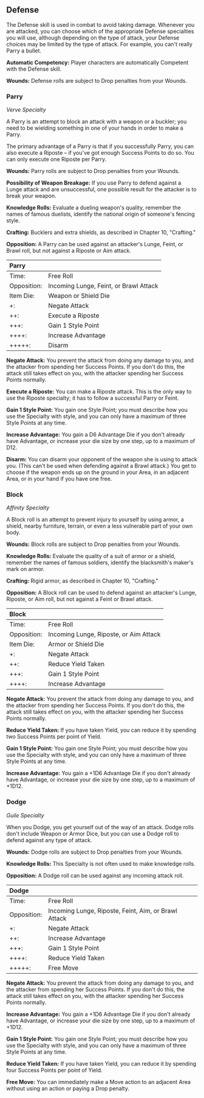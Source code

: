 ## Defense

The Defense skill is used in combat to avoid taking damage. Whenever you
are attacked, you can choose which of the appropriate Defense
specialties you will use, although depending on the type of attack, your
Defense choices may be limited by the type of attack. For example, you
can't really Parry a bullet.

**Automatic Competency:** Player characters are automatically Competent with the Defense skill.

**Wounds:** Defense rolls are subject to Drop penalties from your
Wounds.

### Parry

*Verve Specialty*

A Parry is an attempt to block an attack with a weapon or a buckler; you
need to be wielding something in one of your hands in order to make a
Parry.

The primary advantage of a Parry is that if you successfully Parry, you
can also execute a Riposte – if you've got enough Success Points to do
so. You can only execute one Riposte per Parry.

**Wounds:** Parry rolls are subject to Drop penalties from your Wounds.

**Possibility of Weapon Breakage:** If you use Parry to defend against a
Lunge attack and are unsuccessful, one possible result for the attacker
is to break your weapon.

**Knowledge Rolls:** Evaluate a dueling weapon's quality, remember the
names of famous duelists, identify the national origin of someone's
fencing style.

**Crafting:** Bucklers and extra shields, as described in Chapter 10,
"Crafting."

**Opposition:** A Parry can be used against an attacker's Lunge, Feint,
or Brawl roll, but not against a Riposte or Aim attack.

| Parry         |                                         | 
| :------------ | :-------------------------------------- |
| Time:         | Free Roll                               |
| Opposition:   | Incoming Lunge, Feint, or Brawl Attack  |
| Item Die:     | Weapon or Shield Die                    |
| +:            | Negate Attack                           |
| ++:           | Execute a Riposte                       |
| +++:          | Gain 1 Style Point                      |
| ++++:         | Increase Advantage                      |
| +++++:        | Disarm                                  |

**Negate Attack:** You prevent the attack from doing any damage to you,
and the attacker from spending her Success Points. If you don't do this,
the attack still takes effect on you, with the attacker spending her
Success Points normally.

**Execute a Riposte:** You can make a Riposte attack. This is the only
way to use the Riposte specialty; it has to follow a successful Parry or
Feint.

**Gain 1 Style Point:** You gain one Style Point; you must describe how
you use the Specialty with style, and you can only have a maximum of
three Style Points at any time.

**Increase Advantage:** You gain a D6 Advantage Die if you don't already
have Advantage, or increase your die size by one step, up to a maximum
of D12.

**Disarm:** You can disarm your opponent of the weapon she is using to
attack you. (This can't be used when defending against a Brawl attack.)
You get to choose if the weapon ends up on the ground in your Area, in
an adjacent Area, or in your hand if you have one free.

### Block

*Affinity Specialty*

A Block roll is an attempt to prevent injury to yourself by using armor,
a shield, nearby furniture, terrain, or even a less vulnerable part of
your own body.

**Wounds:** Block rolls are subject to Drop penalties from your Wounds.

**Knowledge Rolls:** Evaluate the quality of a suit of armor or a
shield, remember the names of famous soldiers, identify the blacksmith's
maker's mark on armor.

**Crafting:** Rigid armor, as described in Chapter 10, "Crafting."

**Opposition:** A Block roll can be used to defend against an attacker's
Lunge, Riposte, or Aim roll, but not against a Feint or Brawl attack.

| Block         |                                         |
| :------------ | :-------------------------------------- |
| Time:         | Free Roll                               |
| Opposition:   | Incoming Lunge, Riposte, or Aim Attack  |
| Item Die:     | Armor or Shield Die                     |
| +:            | Negate Attack                           |
| ++:           | Reduce Yield Taken                      |
| +++:          | Gain 1 Style Point                      |
| ++++:         | Increase Advantage                      |

**Negate Attack:** You prevent the attack from doing any damage to you,
and the attacker from spending her Success Points. If you don't do this,
the attack still takes effect on you, with the attacker spending her
Success Points normally.

**Reduce Yield Taken:** If you have taken Yield, you can reduce it by
spending two Success Points per point of Yield.

**Gain 1 Style Point:** You gain one Style Point; you must describe how
you use the Specialty with style, and you can only have a maximum of
three Style Points at any time.

**Increase Advantage:** You gain a +1D6 Advantage Die if you don't
already have Advantage, or increase your die size by one step, up to a
maximum of +1D12.

### Dodge

*Guile Specialty*

When you Dodge, you get yourself out of the way of an attack. Dodge
rolls don't include Weapon or Armor Dice, but you can use a Dodge roll
to defend against any type of attack.

**Wounds:** Dodge rolls are subject to Drop penalties from your Wounds.

**Knowledge Rolls:** This Specialty is not often used to make knowledge
rolls.

**Opposition:** A Dodge roll can be used against any incoming attack
roll.

| Dodge         |                                                       |
| :------------ | :---------------------------------------------------- |
| Time:         | Free Roll                                             |
| Opposition:   | Incoming Lunge, Riposte, Feint, Aim, or Brawl Attack  |
| +:            | Negate Attack                                         |
| ++:           | Increase Advantage                                    |
| +++:          | Gain 1 Style Point                                    |
| ++++:         | Reduce Yield Taken                                    |
| +++++:        | Free Move                                             |

**Negate Attack:** You prevent the attack from doing any damage to you,
and the attacker from spending her Success Points. If you don't do this,
the attack still takes effect on you, with the attacker spending her
Success Points normally.

**Increase Advantage:** You gain a +1D6 Advantage Die if you don't
already have Advantage, or increase your die size by one step, up to a
maximum of +1D12.

**Gain 1 Style Point:** You gain one Style Point; you must describe how
you use the Specialty with style, and you can only have a maximum of
three Style Points at any time.

**Reduce Yield Taken:** If you have taken Yield, you can reduce it by
spending four Success Points per point of Yield.

**Free Move:** You can immediately make a Move action to an adjacent
Area without using an action or paying a Drop penalty.

